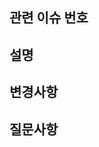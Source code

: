 ## 관련 이슈 번호

## 설명

## 변경사항
<!-- PR에 반영되어야 할 변경 사항들을 가능한 자세히 작성 해주세요. -->
<!-- - [x] 회원가입 및 로그인 -->

## 질문사항